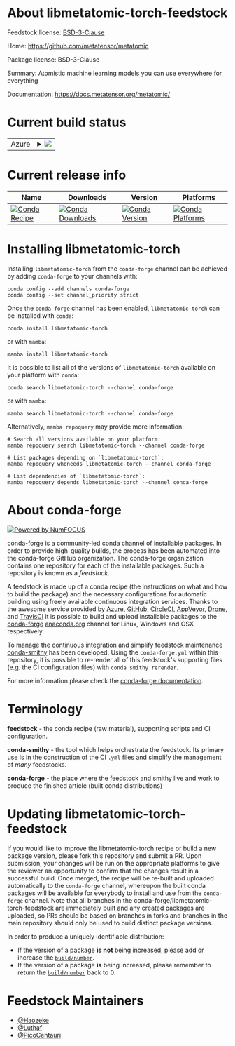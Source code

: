 About libmetatomic-torch-feedstock
==================================

Feedstock license: [BSD-3-Clause](https://github.com/conda-forge/libmetatomic-torch-feedstock/blob/main/LICENSE.txt)

Home: https://github.com/metatensor/metatomic

Package license: BSD-3-Clause

Summary: Atomistic machine learning models you can use everywhere for everything

Documentation: https://docs.metatensor.org/metatomic/

Current build status
====================


<table>
    
  <tr>
    <td>Azure</td>
    <td>
      <details>
        <summary>
          <a href="https://dev.azure.com/conda-forge/feedstock-builds/_build/latest?definitionId=26117&branchName=main">
            <img src="https://dev.azure.com/conda-forge/feedstock-builds/_apis/build/status/libmetatomic-torch-feedstock?branchName=main">
          </a>
        </summary>
        <table>
          <thead><tr><th>Variant</th><th>Status</th></tr></thead>
          <tbody><tr>
              <td>linux_64</td>
              <td>
                <a href="https://dev.azure.com/conda-forge/feedstock-builds/_build/latest?definitionId=26117&branchName=main">
                  <img src="https://dev.azure.com/conda-forge/feedstock-builds/_apis/build/status/libmetatomic-torch-feedstock?branchName=main&jobName=linux&configuration=linux%20linux_64_" alt="variant">
                </a>
              </td>
            </tr><tr>
              <td>osx_64</td>
              <td>
                <a href="https://dev.azure.com/conda-forge/feedstock-builds/_build/latest?definitionId=26117&branchName=main">
                  <img src="https://dev.azure.com/conda-forge/feedstock-builds/_apis/build/status/libmetatomic-torch-feedstock?branchName=main&jobName=osx&configuration=osx%20osx_64_" alt="variant">
                </a>
              </td>
            </tr><tr>
              <td>win_64</td>
              <td>
                <a href="https://dev.azure.com/conda-forge/feedstock-builds/_build/latest?definitionId=26117&branchName=main">
                  <img src="https://dev.azure.com/conda-forge/feedstock-builds/_apis/build/status/libmetatomic-torch-feedstock?branchName=main&jobName=win&configuration=win%20win_64_" alt="variant">
                </a>
              </td>
            </tr>
          </tbody>
        </table>
      </details>
    </td>
  </tr>
</table>

Current release info
====================

| Name | Downloads | Version | Platforms |
| --- | --- | --- | --- |
| [![Conda Recipe](https://img.shields.io/badge/recipe-libmetatomic--torch-green.svg)](https://anaconda.org/conda-forge/libmetatomic-torch) | [![Conda Downloads](https://img.shields.io/conda/dn/conda-forge/libmetatomic-torch.svg)](https://anaconda.org/conda-forge/libmetatomic-torch) | [![Conda Version](https://img.shields.io/conda/vn/conda-forge/libmetatomic-torch.svg)](https://anaconda.org/conda-forge/libmetatomic-torch) | [![Conda Platforms](https://img.shields.io/conda/pn/conda-forge/libmetatomic-torch.svg)](https://anaconda.org/conda-forge/libmetatomic-torch) |

Installing libmetatomic-torch
=============================

Installing `libmetatomic-torch` from the `conda-forge` channel can be achieved by adding `conda-forge` to your channels with:

```
conda config --add channels conda-forge
conda config --set channel_priority strict
```

Once the `conda-forge` channel has been enabled, `libmetatomic-torch` can be installed with `conda`:

```
conda install libmetatomic-torch
```

or with `mamba`:

```
mamba install libmetatomic-torch
```

It is possible to list all of the versions of `libmetatomic-torch` available on your platform with `conda`:

```
conda search libmetatomic-torch --channel conda-forge
```

or with `mamba`:

```
mamba search libmetatomic-torch --channel conda-forge
```

Alternatively, `mamba repoquery` may provide more information:

```
# Search all versions available on your platform:
mamba repoquery search libmetatomic-torch --channel conda-forge

# List packages depending on `libmetatomic-torch`:
mamba repoquery whoneeds libmetatomic-torch --channel conda-forge

# List dependencies of `libmetatomic-torch`:
mamba repoquery depends libmetatomic-torch --channel conda-forge
```


About conda-forge
=================

[![Powered by
NumFOCUS](https://img.shields.io/badge/powered%20by-NumFOCUS-orange.svg?style=flat&colorA=E1523D&colorB=007D8A)](https://numfocus.org)

conda-forge is a community-led conda channel of installable packages.
In order to provide high-quality builds, the process has been automated into the
conda-forge GitHub organization. The conda-forge organization contains one repository
for each of the installable packages. Such a repository is known as a *feedstock*.

A feedstock is made up of a conda recipe (the instructions on what and how to build
the package) and the necessary configurations for automatic building using freely
available continuous integration services. Thanks to the awesome service provided by
[Azure](https://azure.microsoft.com/en-us/services/devops/), [GitHub](https://github.com/),
[CircleCI](https://circleci.com/), [AppVeyor](https://www.appveyor.com/),
[Drone](https://cloud.drone.io/welcome), and [TravisCI](https://travis-ci.com/)
it is possible to build and upload installable packages to the
[conda-forge](https://anaconda.org/conda-forge) [anaconda.org](https://anaconda.org/)
channel for Linux, Windows and OSX respectively.

To manage the continuous integration and simplify feedstock maintenance
[conda-smithy](https://github.com/conda-forge/conda-smithy) has been developed.
Using the ``conda-forge.yml`` within this repository, it is possible to re-render all of
this feedstock's supporting files (e.g. the CI configuration files) with ``conda smithy rerender``.

For more information please check the [conda-forge documentation](https://conda-forge.org/docs/).

Terminology
===========

**feedstock** - the conda recipe (raw material), supporting scripts and CI configuration.

**conda-smithy** - the tool which helps orchestrate the feedstock.
                   Its primary use is in the construction of the CI ``.yml`` files
                   and simplify the management of *many* feedstocks.

**conda-forge** - the place where the feedstock and smithy live and work to
                  produce the finished article (built conda distributions)


Updating libmetatomic-torch-feedstock
=====================================

If you would like to improve the libmetatomic-torch recipe or build a new
package version, please fork this repository and submit a PR. Upon submission,
your changes will be run on the appropriate platforms to give the reviewer an
opportunity to confirm that the changes result in a successful build. Once
merged, the recipe will be re-built and uploaded automatically to the
`conda-forge` channel, whereupon the built conda packages will be available for
everybody to install and use from the `conda-forge` channel.
Note that all branches in the conda-forge/libmetatomic-torch-feedstock are
immediately built and any created packages are uploaded, so PRs should be based
on branches in forks and branches in the main repository should only be used to
build distinct package versions.

In order to produce a uniquely identifiable distribution:
 * If the version of a package **is not** being increased, please add or increase
   the [``build/number``](https://docs.conda.io/projects/conda-build/en/latest/resources/define-metadata.html#build-number-and-string).
 * If the version of a package **is** being increased, please remember to return
   the [``build/number``](https://docs.conda.io/projects/conda-build/en/latest/resources/define-metadata.html#build-number-and-string)
   back to 0.

Feedstock Maintainers
=====================

* [@Haozeke](https://github.com/Haozeke/)
* [@Luthaf](https://github.com/Luthaf/)
* [@PicoCentauri](https://github.com/PicoCentauri/)

